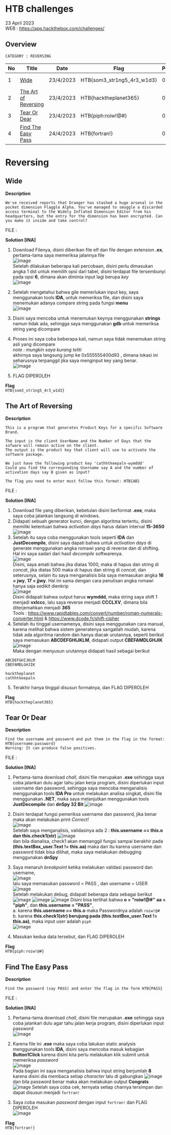 # HTB challenges
23 April 2023  
WEB : https://app.hackthebox.com/challenges/

## Overview

``CATEGORY : REVERSING``

| No | Title               | Date              | Flag                 | Points               | Status               | Diff        
|----|---------------------|-------------------|----------------------|----------------------|----------------------|---------
| 1  | [Wide](#wide) | 23/4/2023 | HTB{som3_str1ng5_4r3_w1d3} | 0 | RETIRED | VERY EASY |
| 2  | [The Art of Reversing](#the-art-of-reversing) | 23/4/2023 | HTB{hacktheplanet365} | 0 | RETIRED | EASY |
| 3  | [Tear Or Dear](#tear-or-dear) | 23/4/2023 | HTB{piph:roiw!@#} | 0 | RETIRED | EASY |
| 4  | [Find The Easy Pass](#find-the-easy-pass) | 24/4/2023 | HTB{fortran!} | 0 | RETIRED | EASY |

# Reversing
## Wide

**Description**  
```
We've received reports that Draeger has stashed a huge arsenal in the pocket dimension Flaggle Alpha. You've managed to smuggle a discarded access terminal to the Widely Inflated Dimension Editor from his headquarters, but the entry for the dimension has been encrypted. Can you make it inside and take control?
```
FILE : []()  

**Solution [INA]**  
1.  Download Filenya, disini diberikan file elf dan file dengan extension **.ex**, pertama-tama saya memeriksa jalannya file  
![image](https://user-images.githubusercontent.com/92077284/233834174-dafd261e-7e02-4b35-ad8a-464450e86a8f.png)  
Setelah dilakukan beberapa kali percobaan, disini perlu dimasukan angka 1 dst untuk memilih opsi dari tabel, disini terdapat file tersembunyi pada opsi **6**, dimana akan diminta input lagi berupa _key_  
![image](https://user-images.githubusercontent.com/92077284/233834326-a923ca98-720b-46f8-a3ec-97683a773ffa.png)
2.  Setelah mengetahui bahwa gile memerlukan input key, saya menggunakan tools **IDA**, untuk memeriksa file, dan disini saya menemukan adanya compare string pada fungsi **menu**  
![image](https://user-images.githubusercontent.com/92077284/233834414-e53b503d-9a12-4a51-88f0-b82922a9be00.png)
3.  Disini saya mencoba untuk menemukan keynya menggunakan **strings** namun tidak ada, sehingga saya menggunakan **gdb** untuk memeriksa string yang dicompare  
4.  Proses ini saya coba beberapa kali, namun saya tidak menemukan string asli yang dicompare  
*note : mungkin saya kurang teliti*  
akhirnya saya langsung jump ke 0x555555400d93 , dimana lokasi ini seharusnya terpanggil jika saya menginput key yang benar.  
![image](https://user-images.githubusercontent.com/92077284/233834854-0816d2bd-b90a-4e54-9af2-3d3c88a5a30d.png)

5.  FLAG DIPEROLEH

**Flag**  
`HTB{som3_str1ng5_4r3_w1d3}`

## The Art of Reversing

**Description**  
```
This is a program that generates Product Keys for a specific Software Brand.

The input is the client UserName and the Number of Days that the sofware will remain active on the client.
The output is the product key that client will use to activate the software package.

We just have the following product key 'cathhtkeepaln-wymddd'
Could you find the corresponding Username say A and the number of activation days say B given as input?

The flag you need to enter must follow this format: HTB{AB}
```
FILE : []()  

**Solution [INA]**  
1.  Download file yang diberikan, kebetulan disini berformat **.exe**, maka saya coba jalankan langsung di windows.  
2.  Didapati sebuah generator kunci, dengan algoritma tertentu, disini memiliki ketentuan bahwa _activation days_ harus dalam interval **15-3650**
![image](https://user-images.githubusercontent.com/92077284/233841225-d2a2f43b-8703-4ecc-ada2-7b7a49b939c4.png)  
3.  Setelah itu saya coba menggunakan tools seperti **IDA** dan **JustDecompile**, disini saya dapati bahwa untuk _activation days_ di generate menggunakan angka romawi yang di reverse dan di shifting. Hal ini saya sadari dari hasil _decompile_ softwarenya.  
![image](https://user-images.githubusercontent.com/92077284/233841375-232af077-64e8-46b5-bcc1-9742c07f0734.png)  
Disini, saya amati bahwa jika diatas 1000, maka di hapus dan string di _concat_, jika diatas 500 maka di hapus dan string di _concat_, dan seterusnya, selain itu saya menganalisis bila saya memasukan angka **16 = jwy**, **17 = jjwy**. Hal ini sama dengan cara penulisan angka romawi hanya saja sedikit dienkrip   
![image](https://user-images.githubusercontent.com/92077284/233841539-1dfe5c37-e867-47e1-a696-94d935e3564d.png)  
Disini didapati bahwa output harus **wymddd**, maka string saya shift 1 menjadi **vxlccc**, lalu saya reverse menjadi **CCCLXV**, dimana bila diterjemahkan menjadi **365**  
Tools : https://www.rapidtables.com/convert/number/roman-numerals-converter.html & https://www.dcode.fr/shift-cipher  
4.  Setelah itu tinggal usernamenya, disini saya menggunakan cara manual, karena melihat bahwa sistem generatenya sangatlah mudah, karena tidak ada algoritma random dan hanya diacak urutannya, seperti berikut saya memasukan **ABCDEFGHIJKLM**, didapati output **CBEFAMDLGHJIK**  
![image](https://user-images.githubusercontent.com/92077284/233841151-b456b622-463f-471d-8879-dcd7c49c1dad.png)  
Maka dengan menyusun urutannya didapati hasil sebagai berikut
```
ABCDEFGHIJKLM
CBEFAMDLGHJIK

hacktheplanet
cathhtkeepaln
```
5.  Terakhir hanya tinggal disusun formatnya, dan FLAG DIPEROLEH  

**Flag**  
`HTB{hacktheplanet365}`

## Tear Or Dear

**Description**  
```
Find the username and password and put them in the flag in the format: HTB{username:password}
Warning: It can produce false positives.
```
FILE : []() 

**Solution [INA]**  
1.  Pertama-tama download _chall_, disini file merupakan **.exe** sehingga saya coba jalankan dulu agar tahu jalan kerja program, disini diperlukan input username dan password, sehingga saya mencoba menganalisis menggunakan tools **IDA Pro** untuk melakukan analisa singkat, disini file menggunakan **.NET**, maka saya melanjutkan menggunakan tools **JustDecompile** dan **dnSpy 32 Bit**
![image](https://user-images.githubusercontent.com/92077284/233891745-4977ff6e-d78e-48a7-92b2-42ce3e9efab8.png)  

2.  Disini terdapat fungsi pemeriksa username dan password, jika benar maka akan melakukan print _Correct!_  
![image](https://user-images.githubusercontent.com/92077284/233891710-50d2611e-a670-4ff9-8cc1-c0c881682f92.png)  
Setelah saya menganalisis, validasinya ada 2 : **this.username == this.o dan this.check1(str)**
![image](https://user-images.githubusercontent.com/92077284/233891985-a59094eb-cc93-437a-b816-07bc30ad81ef.png)  
dan bila dianalisa, check1 akan memanggil fungsi sampai berakhir pada **(this.textBox_user.Text != this.aa)**
maka dari itu karena username dan password tidak bisa dilihat, maka saya melakukan debugging menggunakan **dnSpy**  
3.  Saya menaruh _breakpoint_ ketika melakukan validasi password dan username,  
![image](https://user-images.githubusercontent.com/92077284/233892295-f63ba2bf-5313-4cb9-9ced-89ab7f155611.png)  
lalu saya memasukan password = PASS , dan username = USER  
![image](https://user-images.githubusercontent.com/92077284/233892464-6c7ce927-f935-4613-9448-2c69b867dea8.png)  
Setelah melakukan debug, didapati beberapa data sebagai berikut
![image](https://user-images.githubusercontent.com/92077284/233892676-435d0d52-b8e1-4366-8204-cf351c9a87cf.png)
![image](https://user-images.githubusercontent.com/92077284/233892732-33112e0f-7a26-4a54-b8ea-aa812afe41b5.png)
![image](https://user-images.githubusercontent.com/92077284/233892793-71531339-b423-49a3-9246-92023c31448c.png)
Disini bisa terlihat bahwa **o = "roiw!@#"** **aa = "piph"**, dan **this.username = "PASS"**,  
a. karena **this.username == this.o** maka Passwordnya adalah `roiw!@#`  
b. karena **this.check1(str) berujung pada (this.textBox_user.Text != this.aa)**, maka input user adalah `piph`  
![image](https://user-images.githubusercontent.com/92077284/233893358-e7425fc0-d98b-48f5-9401-76ad95ea8f44.png)  

4.  Masukan kedua data tersebut, dan FLAG DIPEROLEH

**Flag**  
`HTB{piph:roiw!@#}`  

## Find The Easy Pass

**Description**  
```
Find the password (say PASS) and enter the flag in the form HTB{PASS}
```
FILE : []()  

**Solution [INA]**  
1.  Pertama-tama download _chall_, disini file merupakan **.exe** sehingga saya coba jalankan dulu agar tahu jalan kerja program, disini diperlukan input password  
![image](https://github.com/PlasmaRing/CTF-WRITE-UP/assets/92077284/2ccf1bf4-df6e-4f7d-8932-40965dbdd617)  

2.  Karena file ini **.exe** maka saya coba lakukan static analysis menggunakan tools **IDA**, disini saya mencoba masuk kebagian **Button1Click** karena disini kita perlu melakukan klik submit untuk memeriksa _password_  
![image](https://github.com/PlasmaRing/CTF-WRITE-UP/assets/92077284/cbb75642-11ed-4ec1-b07b-bc11553e26c3)  
Pada bagian ini saya menganalisis bahwa input string berjumlah **8** karena disini dia membaca setiap _character_ lalu di gabungkan
![image](https://github.com/PlasmaRing/CTF-WRITE-UP/assets/92077284/896192bd-099f-4015-a411-719e098546ae)  
dan bila password benar maka akan melakukan output **Congrats**  
![image](https://github.com/PlasmaRing/CTF-WRITE-UP/assets/92077284/f6a76e95-0ea6-4549-816a-16ab916b9300)
Setelah saya coba cek, ternyata setiap charnya tersimpan dan dapat disusun menjadi `fortran!`  

3.  Saya coba masukan _password_ dengan input `fortran!` dan FLAG DIPEROLEH  
![image](https://github.com/PlasmaRing/CTF-WRITE-UP/assets/92077284/44812b15-7693-4790-9abc-5f26eebfde9f)  

**Flag**  
`HTB{fortran!}`  
